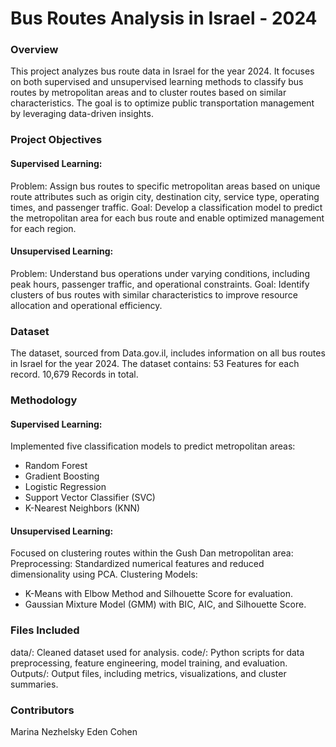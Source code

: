# Bus Routes Analysis in Israel - 2024

### Overview

This project analyzes bus route data in Israel for the year 2024. It focuses on both supervised and unsupervised learning methods to classify bus routes by metropolitan areas and to cluster routes based on similar characteristics. The goal is to optimize public transportation management by leveraging data-driven insights.

### Project Objectives

#### Supervised Learning:
Problem: Assign bus routes to specific metropolitan areas based on unique route attributes such as origin city, destination city, service type, operating times, and passenger traffic.
Goal: Develop a classification model to predict the metropolitan area for each bus route and enable optimized management for each region.

#### Unsupervised Learning:
Problem: Understand bus operations under varying conditions, including peak hours, passenger traffic, and operational constraints.
Goal: Identify clusters of bus routes with similar characteristics to improve resource allocation and operational efficiency.

### Dataset

The dataset, sourced from Data.gov.il, includes information on all bus routes in Israel for the year 2024. The dataset contains:
53 Features for each record.
10,679 Records in total.

### Methodology

#### Supervised Learning:
Implemented five classification models to predict metropolitan areas:
- Random Forest
- Gradient Boosting
- Logistic Regression
- Support Vector Classifier (SVC)
- K-Nearest Neighbors (KNN)

#### Unsupervised Learning:
Focused on clustering routes within the Gush Dan metropolitan area:
Preprocessing: Standardized numerical features and reduced dimensionality using PCA.
Clustering Models:
- K-Means with Elbow Method and Silhouette Score for evaluation.
- Gaussian Mixture Model (GMM) with BIC, AIC, and Silhouette Score.

### Files Included

data/: Cleaned dataset used for analysis.
code/: Python scripts for data preprocessing, feature engineering, model training, and evaluation.
Outputs/: Output files, including metrics, visualizations, and cluster summaries.

### Contributors

Marina Nezhelsky
Eden Cohen



